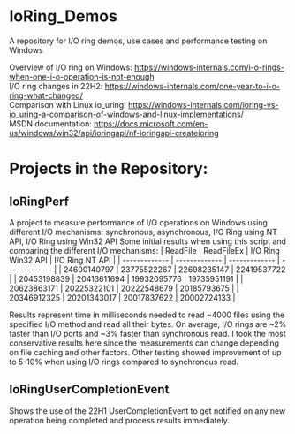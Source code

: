 # IoRing_Demos
A repository for I/O ring demos, use cases and performance testing on Windows

Overview of I/O ring on Windows: https://windows-internals.com/i-o-rings-when-one-i-o-operation-is-not-enough  
I/O ring changes in 22H2: https://windows-internals.com/one-year-to-i-o-ring-what-changed/  
Comparison with Linux io_uring: https://windows-internals.com/ioring-vs-io_uring-a-comparison-of-windows-and-linux-implementations/  
MSDN documentation: https://docs.microsoft.com/en-us/windows/win32/api/ioringapi/nf-ioringapi-createioring  

# Projects in the Repository:
## IoRingPerf
A project to measure performance of I/O operations on Windows using different I/O mechanisms: synchronous, asynchronous, I/O Ring using NT API, I/O Ring using Win32 API
Some initial results when using this script and comparing the different I/O mechanisms:
| ReadFile  | ReadFileEx | I/O Ring Win32 API | I/O Ring NT API |
| ------------- | ------------- | ------------- | ------------- |
| 24600140797 | 23775522267 | 22698235147 | 22419537722 |
| 20453198839 | 20413611694 | 19932095776 | 19735951191 |
| 20623863171 | 20225322101 | 20222548679 | 20185793675 |
| 20346912325 | 20201343017 | 20017837622 | 20002724133 |

Results represent time in milliseconds needed to read ~4000 files using the specified I/O method and read all their bytes.
On average, I/O rings are ~2% faster than I/O ports and ~3% faster than synchronous read.
I took the most conservative results here since the measurements can change depending on file caching and other factors. Other testing showed improvement of up to 5-10% when using I/O rings compared to synchronous read.

## IoRingUserCompletionEvent
Shows the use of the 22H1 UserCompletionEvent to get notified on any new operation being completed and process results immediately.
